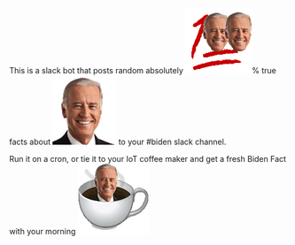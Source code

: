 This is a slack bot that posts random absolutely ![100%](https://github.com/deesweet/biden/raw/master/bidens/100_biden.gif)% true facts about ![Joe Biden](https://github.com/deesweet/biden/raw/master/bidens/biden.gif) to your #biden slack channel.

Run it on a cron, or tie it to your IoT coffee maker and get a fresh Biden Fact with your morning ![Cup of Joe](https://github.com/deesweet/biden/raw/master/bidens/cup_of_biden.gif)
